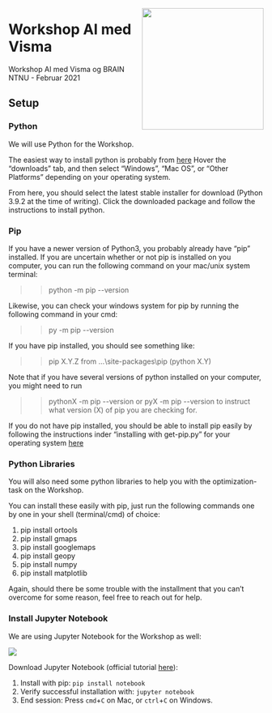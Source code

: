 <a href="https://www.brainntnu.no"><img src="https://i.imgur.com/S9pM24h.png" width=240 align="right"></a>
# Workshop AI med Visma

Workshop AI med Visma og BRAIN NTNU - Februar 2021

## Setup

### Python

We will use Python for the Workshop. 

The easiest way to install python is probably from <a href="https://www.python.org/">here</a>
Hover the “downloads” tab, and then select “Windows”, “Mac OS”, or “Other Platforms” depending on your operating system. 

From here, you should select the latest stable installer for download (Python 3.9.2 at the time of writing). Click the downloaded package and follow the instructions to install python. 


### Pip

If you have a newer version of Python3, you probably already have “pip” installed. 
If you are uncertain whether or not pip is installed on you computer, you can run the following command on your mac/unix system terminal:
>> python -m pip --version

Likewise, you can check your windows system for pip by running the following command in your cmd:
>> py -m pip --version

If you have pip installed, you should see something like:
>> pip X.Y.Z from ...\site-packages\pip (python X.Y)

Note that if you have several versions of python installed on your computer, you might need to run 
>> pythonX -m pip --version
or 
>> pyX -m pip --version
to instruct what version (X) of pip you are checking for. 

If you do not have pip installed, you should be able to install pip easily by following the instructions inder “installing with get-pip.py” for your operating system <a href="https://pip.pypa.io/en/stable/installing/">here</a>


### Python Libraries

You will also need some python libraries to help you with the optimization-task on the Workshop. 

You can install these easily with pip, just run the following commands one by one in your shell (terminal/cmd) of choice:
1. pip install ortools
2. pip install gmaps
3. pip install googlemaps
4. pip install geopy
5. pip install numpy
6. pip install matplotlib

Again, should there be some trouble with the installment that you can’t overcome for some reason, feel free to reach out for help. 


### Install Jupyter Notebook

We are using Jupyter Notebook for the Workshop as well:

<a href="https://jupyter.org/#:~:text=The%20Jupyter%20Notebook%20is%20an,machine%20learning%2C%20and%20much%20more."><img src="https://i.imgur.com/MmxC3mq.png"></a>

Download Jupyter Notebook (official tutorial [here](https://jupyter.org/install.html)):

1. Install with pip: `pip install notebook`
2. Verify successful installation with: `jupyter notebook`
3. End session: Press `cmd`+`C` on Mac, or `ctrl`+`C` on Windows.

